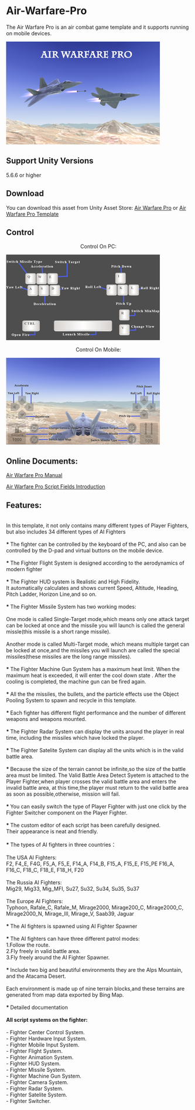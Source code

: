 # Air-Warfare-Pro

The Air Warfare Pro is an air combat game template and it supports running on mobile devices.

![image](https://github.com/swordmaster003/Air-Warfare-Pro/blob/master/Screenshots/Cover.png)

## Support Unity Versions

5.6.6 or higher

## Download

You can download this asset from Unity Asset Store:
[Air Warfare Pro](https://assetstore.unity.com/packages/templates/systems/air-warfare-pro-159371)
or [Air Warfare Pro Template](https://assetstore.unity.com/packages/templates/systems/air-warfare-pro-template-153887)

## Control

<center>Control On PC:</center>

![image](https://github.com/swordmaster003/Air-Warfare-Pro/blob/master/Screenshots/ControlOnPC.png)

<center>Control On Mobile:</center>

![image](https://github.com/swordmaster003/Air-Warfare-Pro/blob/master/Screenshots/ControlOnMobile.png)

## Online Documents:

[Air Warfare Pro Manual](https://www.swordmaster.info/documents/unity-assets-documents/air-warfare-pro-manual-document/)

[Air Warfare Pro Script Fields Introduction](https://www.swordmaster.info/documents/unity-assets-documents/air-warfare-pro-script-fields-introduction/)

## Features:

</BR>
In this template, it not only contains many different types of Player Fighters, but also includes 34 different types of AI Fighters
</BR>

<BR>
<STRONG> * </STRONG>
The fighter can be controlled by the keyboard of the PC, and also can 
be controlled by the D-pad and virtual buttons on the mobile device.
</BR>

<BR>
<STRONG> * </STRONG>
The Fighter Flight System is designed according to the aerodynamics of modern fighter
</BR>

<BR>
<STRONG> * </STRONG>
The Fighter HUD system is Realistic and High Fidelity.
</BR>
It automatically calculates and shows current Speed, Altitude, Heading, Pitch Ladder, Horizon Line,and so on.
</BR>

<BR>
<STRONG> * </STRONG>
The Fighter Missile System has two working modes:
</BR>

<BR>
One mode is called Single-Target mode,which means only one attack target can be locked at once and the missile you will launch is called 
the general missle(this missile is a short range missile). 
</BR>

<BR>
Another mode is called Multi-Target mode, which means multiple target can be locked at once,and the missiles you will launch are called the special missiles(these missiles are the long range missiles).
</BR>

<BR>
<STRONG> * </STRONG>
The Fighter Machine Gun System has a maximum heat limit. When the maximum heat is exceeded, it will enter the cool down state . After the cooling is completed, the machine gun can be fired again.
</BR>

<BR>
<STRONG> * </STRONG>
All the the missiles, the bullets, and the particle effects use the Object Pooling System to spawn and recycle in this template.
</BR>

<BR>
<STRONG> * </STRONG>
Each fighter has different flight performance and the number of different weapons and weapons mounted.
</BR> 

<BR>
<STRONG> * </STRONG>
The Fighter Radar System can display the units around the player in real time, including the missiles which have locked the player.
</BR>

<BR>
<STRONG> * </STRONG>
The Fighter Satelite System can display all the units which is in the valid battle area.
</BR>

<BR>
<STRONG> * </STRONG>
Because the size of the terrain cannot be infinite,so the size of the battle area must be limited.
The Valid Battle Area Detect Syetem is attached to the Player Fighter,when player crosses the valid battle area and enters the invalid battle area, at this time,the player must return to the valid battle area as soon as possible,otherwise, mission will fail.
</BR>

<BR>
<STRONG> * </STRONG>
You can easily switch the type of Player Fighter with just one click by the Fighter Switcher component on the Player Fighter.
</BR> 

<BR>
<STRONG> * </STRONG>
The custom editor of each script has been carefully designed.
</BR>
Their appearance is neat and friendly.
</BR>

<BR>
<STRONG> * </STRONG>
The types of AI fighters in three countries：
</BR>

</BR>
The USA AI Fighters:
</BR>
F2, F4_E, F4G, F5_A, F5_E, F14_A, F14_B, F15_A, F15_E, F15_PE F16_A, F16_C, F18_C, F18_E, F18_H, F20
</BR>

</BR>
The Russia AI Fighters:
</BR>
Mig29, Mig33, Mig_MFI, Su27, Su32, Su34, Su35, Su37
</BR>

</BR>
The Europe AI Fighters:
</BR>
Typhoon, Rafale_C, Rafale_M, Mirage2000, Mirage200_C, Mirage2000_C, Mirage2000_N, Mirage_III, Mirage_V, Saab39, Jaguar
</BR>

<BR>
<STRONG> * </STRONG>
The AI fighters is spawned using AI Fighter Spawner
</BR>

<BR>
<STRONG> * </STRONG>
The AI fighters can have three different patrol modes:
</BR>
1.Follow the route.
</BR>
2.Fly freely in valid battle area.
</BR>
3.Fly freely around the AI Fighter Spawner.
</BR>



<BR>
<STRONG> * </STRONG>
Include two big and beautiful environments
they are the Alps Mountain, and the Atacama Desert.
</BR>
<BR>
Each environment is made up of nine terrain blocks,and these terrains are generated from map data exported by Bing Map.
</BR>

<BR>
<STRONG> * </STRONG>
Detailed documentation
</BR>

<BR>
<STRONG>
All script systems on the fighter:
</STRONG>
</BR>

<BR>
 - Fighter Center Control System.
</BR>
 - Fighter Hardware Input System.
</BR>
 - Fighter Mobile Input System.
</BR>
 - Fighter Flight System.
</BR>
 - Fighter Animation System.
</BR>
 - Fighter HUD System.
</BR>
 - Fighter Missile System.
</BR>
 - Fighter Machine Gun System.
</BR>
 - Fighter Camera System.
</BR>
 - Fighter Radar System.
</BR>
 - Fighter Satelite System.
</BR>
 - Fighter Switcher.
</BR>
